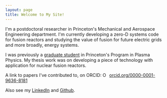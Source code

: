 ```yaml
---
layout: page
title: Welcome to My Site!
---
```


I'm a postdoctoral researcher in Princeton's Mechanical and Aerospace Engineering department. I'm currently developing a zero-D systems code for fusion reactors and studying the value of fusion for future electric grids and more broadly, energy systems.

I was previously a [graduate student](https://plasma.princeton.edu/people/jacob-schwartz) in Princeton's Program in Plasma Physics. My thesis work was on developing a piece of technology with application for nuclear fusion reactors.

A link to papers I've contributed to, on ORCID:
<a href="https://orcid.org/0000-0001-9636-8181" target="orcid.widget" rel="noopener noreferrer" style="vertical-align:top;"><img src="https://orcid.org/sites/default/files/images/orcid_16x16.png" style="width:1em;margin-right:.5em;" alt="ORCID iD icon">orcid.org/0000-0001-9636-8181</a>

Also see my [LinkedIn](http://https://www.linkedin.com/in/jacob-schwartz-293a66132/) and [Github](http://github.com/cfe316).

